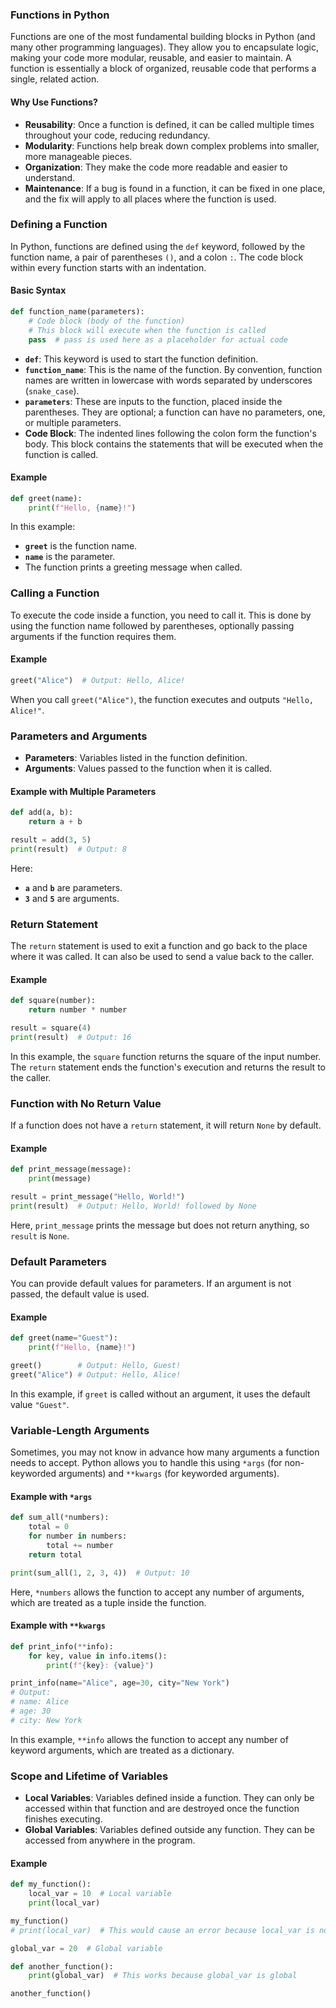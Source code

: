 ### Functions in Python

Functions are one of the most fundamental building blocks in Python (and many other programming languages). They allow you to encapsulate logic, making your code more modular, reusable, and easier to maintain. A function is essentially a block of organized, reusable code that performs a single, related action.

#### Why Use Functions?

- **Reusability**: Once a function is defined, it can be called multiple times throughout your code, reducing redundancy.
- **Modularity**: Functions help break down complex problems into smaller, more manageable pieces.
- **Organization**: They make the code more readable and easier to understand.
- **Maintenance**: If a bug is found in a function, it can be fixed in one place, and the fix will apply to all places where the function is used.

### Defining a Function

In Python, functions are defined using the `def` keyword, followed by the function name, a pair of parentheses `()`, and a colon `:`. The code block within every function starts with an indentation.

#### Basic Syntax

```python
def function_name(parameters):
    # Code block (body of the function)
    # This block will execute when the function is called
    pass  # pass is used here as a placeholder for actual code
```

- **`def`**: This keyword is used to start the function definition.
- **`function_name`**: This is the name of the function. By convention, function names are written in lowercase with words separated by underscores (`snake_case`).
- **`parameters`**: These are inputs to the function, placed inside the parentheses. They are optional; a function can have no parameters, one, or multiple parameters.
- **Code Block**: The indented lines following the colon form the function's body. This block contains the statements that will be executed when the function is called.

#### Example

```python
def greet(name):
    print(f"Hello, {name}!")
```

In this example:
- **`greet`** is the function name.
- **`name`** is the parameter.
- The function prints a greeting message when called.

### Calling a Function

To execute the code inside a function, you need to call it. This is done by using the function name followed by parentheses, optionally passing arguments if the function requires them.

#### Example

```python
greet("Alice")  # Output: Hello, Alice!
```

When you call `greet("Alice")`, the function executes and outputs `"Hello, Alice!"`.

### Parameters and Arguments

- **Parameters**: Variables listed in the function definition.
- **Arguments**: Values passed to the function when it is called.

#### Example with Multiple Parameters

```python
def add(a, b):
    return a + b

result = add(3, 5)
print(result)  # Output: 8
```

Here:
- **`a`** and **`b`** are parameters.
- **`3`** and **`5`** are arguments.

### Return Statement

The `return` statement is used to exit a function and go back to the place where it was called. It can also be used to send a value back to the caller.

#### Example

```python
def square(number):
    return number * number

result = square(4)
print(result)  # Output: 16
```

In this example, the `square` function returns the square of the input number. The `return` statement ends the function's execution and returns the result to the caller.

### Function with No Return Value

If a function does not have a `return` statement, it will return `None` by default.

#### Example

```python
def print_message(message):
    print(message)

result = print_message("Hello, World!")
print(result)  # Output: Hello, World! followed by None
```

Here, `print_message` prints the message but does not return anything, so `result` is `None`.

### Default Parameters

You can provide default values for parameters. If an argument is not passed, the default value is used.

#### Example

```python
def greet(name="Guest"):
    print(f"Hello, {name}!")

greet()        # Output: Hello, Guest!
greet("Alice") # Output: Hello, Alice!
```

In this example, if `greet` is called without an argument, it uses the default value `"Guest"`.

### Variable-Length Arguments

Sometimes, you may not know in advance how many arguments a function needs to accept. Python allows you to handle this using `*args` (for non-keyworded arguments) and `**kwargs` (for keyworded arguments).

#### Example with `*args`

```python
def sum_all(*numbers):
    total = 0
    for number in numbers:
        total += number
    return total

print(sum_all(1, 2, 3, 4))  # Output: 10
```

Here, `*numbers` allows the function to accept any number of arguments, which are treated as a tuple inside the function.

#### Example with `**kwargs`

```python
def print_info(**info):
    for key, value in info.items():
        print(f"{key}: {value}")

print_info(name="Alice", age=30, city="New York")
# Output:
# name: Alice
# age: 30
# city: New York
```

In this example, `**info` allows the function to accept any number of keyword arguments, which are treated as a dictionary.

### Scope and Lifetime of Variables

- **Local Variables**: Variables defined inside a function. They can only be accessed within that function and are destroyed once the function finishes executing.
- **Global Variables**: Variables defined outside any function. They can be accessed from anywhere in the program.

#### Example

```python
def my_function():
    local_var = 10  # Local variable
    print(local_var)

my_function()
# print(local_var)  # This would cause an error because local_var is not accessible outside the function

global_var = 20  # Global variable

def another_function():
    print(global_var)  # This works because global_var is global

another_function()
```
